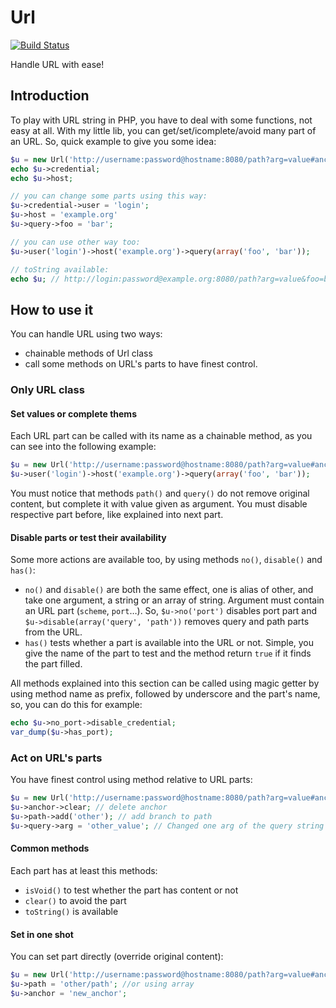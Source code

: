 # Url

[![Build Status](https://travis-ci.org/malenkiki/url.svg?branch=master)](https://travis-ci.org/malenkiki/url)

Handle URL with ease!

## Introduction

To play with URL string in PHP, you have to deal with some functions, not easy at all. With my little lib, you can get/set/icomplete/avoid many part of an URL. So, quick example to give you some idea:

```php
$u = new Url('http://username:password@hostname:8080/path?arg=value#anchor');
echo $u->credential;
echo $u->host;

// you can change some parts using this way:
$u->credential->user = 'login';
$u->host = 'example.org'
$u->query->foo = 'bar';

// you can use other way too:
$u->user('login')->host('example.org')->query(array('foo', 'bar'));

// toString available:
echo $u; // http://login:password@example.org:8080/path?arg=value&foo=bar#anchor
```

## How to use it

You can handle URL using two ways:

 - chainable methods of Url class
 - call some methods on URL's parts to have finest control.

### Only URL class

#### Set values or complete thems

Each URL part can be called with its name as a chainable method, as you can see into the following example:

```php
$u = new Url('http://username:password@hostname:8080/path?arg=value#anchor');
$u->user('login')->host('example.org')->query(array('foo', 'bar'));
```
You must notice that methods `path()` and `query()` do not remove original content, but complete it with value given as argument. You must disable respective part before, like explained into next part.

#### Disable parts or test their availability

Some more actions are available too, by using methods `no()`, `disable()` and `has()`:

 - `no()` and `disable()` are both the same effect, one is alias of other, and take one argument, a string or an array of string. Argument must contain an URL part (`scheme`, `port`…). So, `$u->no('port')` disables port part and `$u->disable(array('query', 'path'))` removes query and path parts from the URL.
 - `has()` tests whether a part is available into the URL or not. Simple, you give the name of the part to test and the method return `true` if it finds the part filled.

All methods explained into this section can be called using magic getter by using method name as prefix, followed by underscore and the part's name, so, you can do this for example:

```php
echo $u->no_port->disable_credential;
var_dump($u->has_port);
```

### Act on URL's parts

You have finest control using method relative to URL parts:

```php
$u = new Url('http://username:password@hostname:8080/path?arg=value#anchor');
$u->anchor->clear; // delete anchor
$u->path->add('other'); // add branch to path
$u->query->arg = 'other_value'; // Changed one arg of the query string
```

#### Common methods

Each part has at least this methods:

 - `isVoid()` to test whether the part has content or not
 - `clear()` to avoid the part
 - `toString()` is available

#### Set in one shot

You can set part directly (override original content):

```php
$u = new Url('http://username:password@hostname:8080/path?arg=value#anchor');
$u->path = 'other/path'; //or using array
$u->anchor = 'new_anchor';
```


